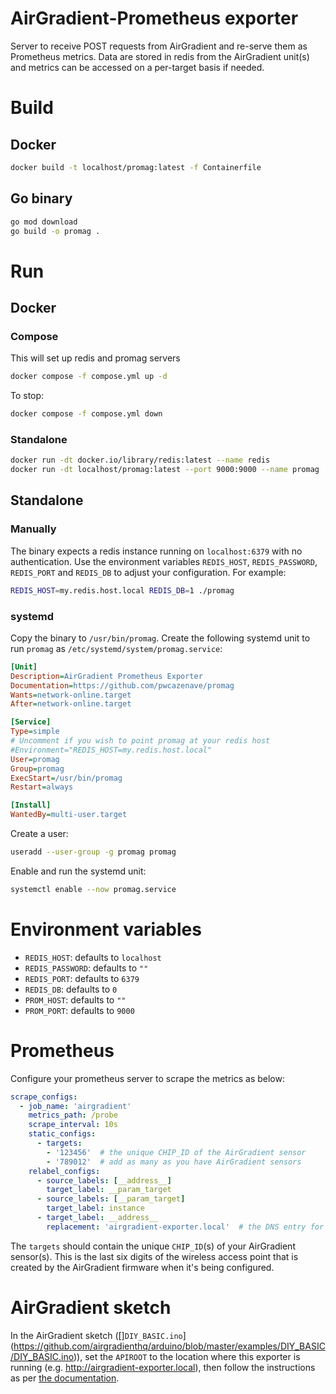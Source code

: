 # AirGradient-Prometheus exporter

Server to receive POST requests from AirGradient and re-serve them as Prometheus metrics. Data are stored in redis from the AirGradient unit(s) and metrics can be accessed on a per-target basis if needed.

# Build

## Docker
```bash
docker build -t localhost/promag:latest -f Containerfile
```

## Go binary
```bash
go mod download
go build -o promag .
```

# Run
## Docker
### Compose
This will set up redis and promag servers

```bash
docker compose -f compose.yml up -d
```

To stop:

```bash
docker compose -f compose.yml down
```

### Standalone

```bash
docker run -dt docker.io/library/redis:latest --name redis
docker run -dt localhost/promag:latest --port 9000:9000 --name promag
```

## Standalone
### Manually
The binary expects a redis instance running on `localhost:6379` with no authentication. Use the environment variables `REDIS_HOST`, `REDIS_PASSWORD`, `REDIS_PORT` and `REDIS_DB` to adjust your configuration. For example:

```bash
REDIS_HOST=my.redis.host.local REDIS_DB=1 ./promag
```

### systemd
Copy the binary to `/usr/bin/promag`. Create the following systemd unit to run `promag` as `/etc/systemd/system/promag.service`:

```ini
[Unit]
Description=AirGradient Prometheus Exporter
Documentation=https://github.com/pwcazenave/promag
Wants=network-online.target
After=network-online.target

[Service]
Type=simple
# Uncomment if you wish to point promag at your redis host
#Environment="REDIS_HOST=my.redis.host.local"
User=promag
Group=promag
ExecStart=/usr/bin/promag
Restart=always

[Install]
WantedBy=multi-user.target
```

Create a user:

```bash
useradd --user-group -g promag promag
```

Enable and run the systemd unit:

```bash
systemctl enable --now promag.service
```

# Environment variables
- `REDIS_HOST`: defaults to `localhost`
- `REDIS_PASSWORD`: defaults to `""`
- `REDIS_PORT`: defaults to `6379`
- `REDIS_DB`: defaults to `0`
- `PROM_HOST`: defaults to `""`
- `PROM_PORT`: defaults to `9000`

# Prometheus
Configure your prometheus server to scrape the metrics as below:

```yaml
scrape_configs:
  - job_name: 'airgradient'
    metrics_path: /probe
    scrape_interval: 10s
    static_configs:
      - targets:
        - '123456'  # the unique CHIP_ID of the AirGradient sensor
        - '789012'  # add as many as you have AirGradient sensors
    relabel_configs:
      - source_labels: [__address__]
        target_label: __param_target
      - source_labels: [__param_target]
        target_label: instance
      - target_label: __address__
        replacement: 'airgradient-exporter.local'  # the DNS entry for the airgradient exporter
```

The `targets` should contain the unique `CHIP_ID`(s) of your AirGradient sensor(s). This is the last six digits of the wireless access point that is created by the AirGradient firmware when it's being configured.

# AirGradient sketch
In the AirGradient sketch ([]`DIY_BASIC.ino`](https://github.com/airgradienthq/arduino/blob/master/examples/DIY_BASIC/DIY_BASIC.ino)), set the `APIROOT` to the location where this exporter is running (e.g. http://airgradient-exporter.local), then follow the instructions as per [the documentation](https://www.airgradient.com/open-airgradient/instructions/diy-v4/#software).
